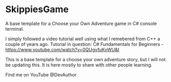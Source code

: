 # SkippiesGame
A base template for a Choose your Own Adventure game in C# console terminal.

I simply followed a video tutorial well using what I remebered from C++ a couple of years ago. Tutorial in question: C# Fundamentals for Beginners - https://www.youtube.com/watch?v=0QUgvfuKvWU&t

This is a base template for a choose your own adventure story, but I will not be updating this. It is here mostly to share with other people learning.

Find me on YouTube @DevAuthor

